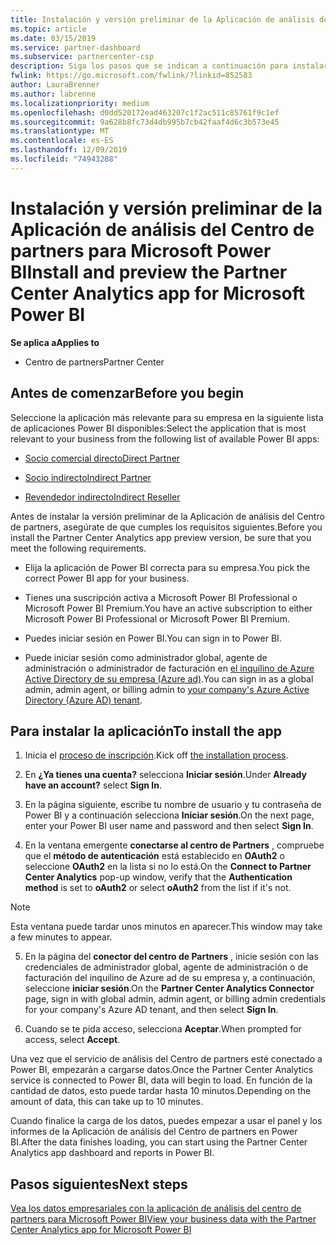 ```yaml
---
title: Instalación y versión preliminar de la Aplicación de análisis del Centro de partners para Microsoft Power BI | Centro de partners
ms.topic: article
ms.date: 03/15/2019
ms.service: partner-dashboard
ms.subservice: partnercenter-csp
description: Siga los pasos que se indican a continuación para instalar y obtener una vista previa de la aplicación de análisis del centro de partners para Power BI (para asociados directos en CSP).
fwlink: https://go.microsoft.com/fwlink/?linkid=852583
author: LauraBrenner
ms.author: labrenne
ms.localizationpriority: medium
ms.openlocfilehash: d0dd520172ead463207c1f2ac511c85761f9c1ef
ms.sourcegitcommit: 9a628b8fc73d4db995b7cb42faaf4d6c3b573e45
ms.translationtype: MT
ms.contentlocale: es-ES
ms.lasthandoff: 12/09/2019
ms.locfileid: "74943288"
---
```

# <a name="install-and-preview-the-partner-center-analytics-app-for-microsoft-power-bi"></a><span data-ttu-id="476e1-103">Instalación y versión preliminar de la Aplicación de análisis del Centro de partners para Microsoft Power BI</span><span class="sxs-lookup"><span data-stu-id="476e1-103">Install and preview the Partner Center Analytics app for Microsoft Power BI</span></span>

<span data-ttu-id="476e1-104">**Se aplica a**</span><span class="sxs-lookup"><span data-stu-id="476e1-104">**Applies to**</span></span>

- <span data-ttu-id="476e1-105">Centro de partners</span><span class="sxs-lookup"><span data-stu-id="476e1-105">Partner Center</span></span>

## <a name="before-you-begin"></a><span data-ttu-id="476e1-106">Antes de comenzar</span><span class="sxs-lookup"><span data-stu-id="476e1-106">Before you begin</span></span>

<span data-ttu-id="476e1-107">Seleccione la aplicación más relevante para su empresa en la siguiente lista de aplicaciones Power BI disponibles:</span><span class="sxs-lookup"><span data-stu-id="476e1-107">Select the application that is most relevant to your business from the following list of available Power BI apps:</span></span>
- [<span data-ttu-id="476e1-108">Socio comercial directo</span><span class="sxs-lookup"><span data-stu-id="476e1-108">Direct Partner</span></span>](https://app.powerbi.com/groups/me/getdata/services/direct-providers-partner-analytics)

- [<span data-ttu-id="476e1-109">Socio indirecto</span><span class="sxs-lookup"><span data-stu-id="476e1-109">Indirect Partner</span></span>](https://app.powerbi.com/groups/me/getdata/services/indirect-providers-partner-analytics)

- [<span data-ttu-id="476e1-110">Revendedor indirecto</span><span class="sxs-lookup"><span data-stu-id="476e1-110">Indirect Reseller</span></span>](https://app.powerbi.com/groups/me/getdata/services/indirect-seller-partner-analytics)

<span data-ttu-id="476e1-111">Antes de instalar la versión preliminar de la Aplicación de análisis del Centro de partners, asegúrate de que cumples los requisitos siguientes.</span><span class="sxs-lookup"><span data-stu-id="476e1-111">Before you install the Partner Center Analytics app preview version, be sure that you meet the following requirements.</span></span>

- <span data-ttu-id="476e1-112">Elija la aplicación de Power BI correcta para su empresa.</span><span class="sxs-lookup"><span data-stu-id="476e1-112">You pick the correct Power BI app for your business.</span></span>

- <span data-ttu-id="476e1-113">Tienes una suscripción activa a Microsoft Power BI Professional o Microsoft Power BI Premium.</span><span class="sxs-lookup"><span data-stu-id="476e1-113">You have an active subscription to either Microsoft Power BI Professional or Microsoft Power BI Premium.</span></span>

- <span data-ttu-id="476e1-114">Puedes iniciar sesión en Power BI.</span><span class="sxs-lookup"><span data-stu-id="476e1-114">You can sign in to Power BI.</span></span>

- <span data-ttu-id="476e1-115">Puede iniciar sesión como administrador global, agente de administración o administrador de facturación en [el inquilino de Azure Active Directory de su empresa (Azure ad)](azure-active-directory-tenants-and-partner-center.md).</span><span class="sxs-lookup"><span data-stu-id="476e1-115">You can sign in as a global admin, admin agent, or billing admin to [your company's Azure Active Directory (Azure AD) tenant](azure-active-directory-tenants-and-partner-center.md).</span></span>

## <a name="to-install-the-app"></a><span data-ttu-id="476e1-116">Para instalar la aplicación</span><span class="sxs-lookup"><span data-stu-id="476e1-116">To install the app</span></span>

1. <span data-ttu-id="476e1-117">Inicia el [proceso de inscripción](https://app.powerbi.com/getdata/services/partneranalytics?cpcode=PartnerCenterAnalytics&getDataForceConnect=true&alwaysPromptForContentProviderCreds=true).</span><span class="sxs-lookup"><span data-stu-id="476e1-117">Kick off [the installation process](https://app.powerbi.com/getdata/services/partneranalytics?cpcode=PartnerCenterAnalytics&getDataForceConnect=true&alwaysPromptForContentProviderCreds=true).</span></span>

2. <span data-ttu-id="476e1-118">En **¿Ya tienes una cuenta?** selecciona **Iniciar sesión**.</span><span class="sxs-lookup"><span data-stu-id="476e1-118">Under **Already have an account?** select **Sign In**.</span></span> 

3. <span data-ttu-id="476e1-119">En la página siguiente, escribe tu nombre de usuario y tu contraseña de Power BI y a continuación selecciona **Iniciar sesión**.</span><span class="sxs-lookup"><span data-stu-id="476e1-119">On the next page, enter your Power BI user name and password and then select **Sign In**.</span></span> 

4. <span data-ttu-id="476e1-120">En la ventana emergente **conectarse al centro de Partners** , compruebe que el **método de autenticación** está establecido en **OAuth2** o seleccione **OAuth2** en la lista si no lo está.</span><span class="sxs-lookup"><span data-stu-id="476e1-120">On the **Connect to Partner Center Analytics** pop-up window, verify that the **Authentication method** is set to **oAuth2** or select **oAuth2** from the list if it's not.</span></span> 

> [!NOTE]  
>  <span data-ttu-id="476e1-121">Esta ventana puede tardar unos minutos en aparecer.</span><span class="sxs-lookup"><span data-stu-id="476e1-121">This window may take a few minutes to appear.</span></span>

5. <span data-ttu-id="476e1-122">En la página del **conector del centro de Partners** , inicie sesión con las credenciales de administrador global, agente de administración o de facturación del inquilino de Azure ad de su empresa y, a continuación, seleccione **iniciar sesión**.</span><span class="sxs-lookup"><span data-stu-id="476e1-122">On the **Partner Center Analytics Connector** page, sign in with global admin, admin agent, or billing admin credentials for your company's Azure AD tenant, and then select **Sign In**.</span></span>
 
6. <span data-ttu-id="476e1-123">Cuando se te pida acceso, selecciona **Aceptar**.</span><span class="sxs-lookup"><span data-stu-id="476e1-123">When prompted for access, select **Accept**.</span></span> 

<span data-ttu-id="476e1-124">Una vez que el servicio de análisis del Centro de partners esté conectado a Power BI, empezarán a cargarse datos.</span><span class="sxs-lookup"><span data-stu-id="476e1-124">Once the Partner Center Analytics service is connected to Power BI, data will begin to load.</span></span> <span data-ttu-id="476e1-125">En función de la cantidad de datos, esto puede tardar hasta 10 minutos.</span><span class="sxs-lookup"><span data-stu-id="476e1-125">Depending on the amount of data, this can take up to 10 minutes.</span></span> 

<span data-ttu-id="476e1-126">Cuando finalice la carga de los datos, puedes empezar a usar el panel y los informes de la Aplicación de análisis del Centro de partners en Power BI.</span><span class="sxs-lookup"><span data-stu-id="476e1-126">After the data finishes loading, you can start using the Partner Center Analytics app dashboard and reports in Power BI.</span></span>

## <a name="next-steps"></a><span data-ttu-id="476e1-127">Pasos siguientes</span><span class="sxs-lookup"><span data-stu-id="476e1-127">Next steps</span></span>

[<span data-ttu-id="476e1-128">Vea los datos empresariales con la aplicación de análisis del centro de partners para Microsoft Power BI</span><span class="sxs-lookup"><span data-stu-id="476e1-128">View your business data with the Partner Center Analytics app for Microsoft Power BI</span></span>](power-bi-app-for-direct-partners-use.md)
